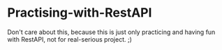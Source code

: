 # Practising-with-RestAPI
Don't care about this, because this is just only practicing and having fun with RestAPI, not for real-serious project. ;)  
